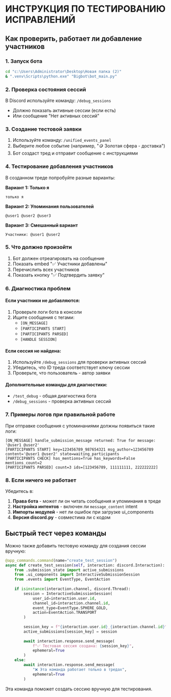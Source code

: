 # ИНСТРУКЦИЯ ПО ТЕСТИРОВАНИЮ ИСПРАВЛЕНИЙ

## Как проверить, работает ли добавление участников

### 1. Запуск бота
```bash
cd "c:\Users\Administrator\Desktop\Новая папка (2)"
& ".venv\Scripts\python.exe" "Bigbot\bot_main.py"
```

### 2. Проверка состояния сессий
В Discord используйте команду: `/debug_sessions`
- Должно показать активные сессии (если есть)
- Или сообщение "Нет активных сессий"

### 3. Создание тестовой заявки
1. Используйте команду: `/unified_events_panel`
2. Выберите любое событие (например, "🪙 Золотая сфера - доставка")
3. Бот создаст тред и отправит сообщение с инструкциями

### 4. Тестирование добавления участников
В созданном треде попробуйте разные варианты:

**Вариант 1: Только я**
```
только я
```

**Вариант 2: Упоминания пользователей**
```
@user1 @user2 @user3
```

**Вариант 3: Смешанный вариант**
```
Участники: @user1 @user2
```

### 5. Что должно произойти
1. Бот должен отреагировать на сообщение
2. Показать embed "✅ Участники добавлены"
3. Перечислить всех участников
4. Показать кнопку "✅ Подтвердить заявку"

### 6. Диагностика проблем

#### Если участники не добавляются:
1. Проверьте логи бота в консоли
2. Ищите сообщения с тегами:
   - `[ON_MESSAGE]`
   - `[PARTICIPANTS START]`
   - `[PARTICIPANTS PARSED]`
   - `[HANDLE SESSION]`

#### Если сессия не найдена:
1. Используйте `/debug_sessions` для проверки активных сессий
2. Убедитесь, что ID треда соответствует ключу сессии
3. Проверьте, что пользователь - автор заявки

#### Дополнительные команды для диагностики:
- `/test_debug` - общая диагностика бота
- `/debug_sessions` - проверка активных сессий

### 7. Примеры логов при правильной работе

При отправке сообщения с упоминаниями должны появиться такие логи:
```
[ON_MESSAGE] handle_submission_message returned: True for message: '@user1 @user2'
[PARTICIPANTS START] key=123456789_987654321 msg_author=123456789 content='@user1 @user2' state=waiting_participants
[PARTICIPANTS CHECK] has_mentions=True has_keywords=False mentions_count=2
[PARTICIPANTS PARSED] count=3 ids=[123456789, 111111111, 222222222]
```

### 8. Если ничего не работает

Убедитесь в:
1. **Права бота** - может ли он читать сообщения и упоминания в треде
2. **Настройка интентов** - включен ли `message_content` intent
3. **Импорты модулей** - нет ли ошибок при загрузке ui_components
4. **Версия discord.py** - совместима ли с кодом

## Быстрый тест через команды

Можно также добавить тестовую команду для создания сессии вручную:

```python
@app_commands.command(name="create_test_session")
async def create_test_session(self, interaction: discord.Interaction):
    from .submission_state import active_submissions
    from .ui_components import InteractiveSubmissionSession
    from .events import EventType, EventAction
    
    if isinstance(interaction.channel, discord.Thread):
        session = InteractiveSubmissionSession(
            user_id=interaction.user.id,
            channel_id=interaction.channel.id,
            event_type=EventType.SPHERE_GOLD,
            action=EventAction.TRANSPORT
        )
        
        session_key = f"{interaction.user.id}_{interaction.channel.id}"
        active_submissions[session_key] = session
        
        await interaction.response.send_message(
            f"✅ Тестовая сессия создана: {session_key}", 
            ephemeral=True
        )
    else:
        await interaction.response.send_message(
            "❌ Эта команда работает только в тредах", 
            ephemeral=True
        )
```

Эта команда поможет создать сессию вручную для тестирования.
